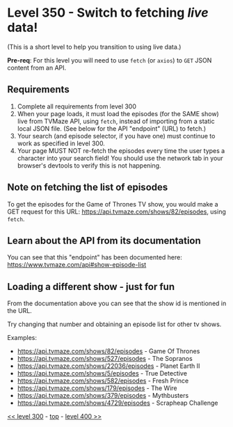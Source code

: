 # Level 350 - Switch to fetching _live_ data!

(This is a short level to help you transition to using live data.)

**Pre-req**: For this level you will need to use `fetch` (or `axios`) to `GET` JSON content from an API.

## Requirements

1. Complete all requirements from level 300
1. When your page loads, it must load the episodes (for the SAME show) live from TVMaze API, using `fetch`, instead of importing from a static local JSON file. (See below for the API "endpoint" (URL) to fetch.)
1. Your search (and episode selector, if you have one) must continue to work as specified in level 300.
1. Your page MUST NOT re-fetch the episodes every time the user types a character into your search field!  You should use the network tab in your browser's devtools to verify this is not happening.

## Note on fetching the list of episodes

To get the episodes for the Game of Thrones TV show, you would make a GET request for this URL: https://api.tvmaze.com/shows/82/episodes, using `fetch`.

## Learn about the API from its documentation

You can see that this "endpoint" has been documented here: https://www.tvmaze.com/api#show-episode-list

## Loading a different show - just for fun

From the documentation above you can see that the show id is mentioned in the URL.

Try changing that number and obtaining an episode list for other tv shows.

Examples:

- https://api.tvmaze.com/shows/82/episodes - Game Of Thrones
- https://api.tvmaze.com/shows/527/episodes - The Sopranos
- https://api.tvmaze.com/shows/22036/episodes - Planet Earth II
- https://api.tvmaze.com/shows/5/episodes - True Detective
- https://api.tvmaze.com/shows/582/episodes - Fresh Prince
- https://api.tvmaze.com/shows/179/episodes - The Wire
- https://api.tvmaze.com/shows/379/episodes - Mythbusters
- https://api.tvmaze.com/shows/4729/episodes - Scrapheap Challenge

[<< level 300](./level-300.md) - [top](./readme.md) - [level 400 >>](./level-400.md)
